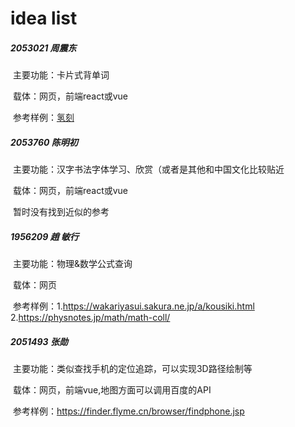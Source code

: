 # idea list

##### 2053021 周震东

​	主要功能：卡片式背单词

​	载体：网页，前端react或vue

​	参考样例：[氢刻](https://qingk.com/)

##### 2053760 陈明初

​	主要功能：汉字书法字体学习、欣赏（或者是其他和中国文化比较贴近

​	载体：网页，前端react或vue

​	暂时没有找到近似的参考

##### 1956209 趙 敏行
​	主要功能：物理&数学公式查询

​	载体：网页

​	参考样例：1.https://wakariyasui.sakura.ne.jp/a/kousiki.html
           2.https://physnotes.jp/math/math-coll/
           
##### 2051493 张勋
​          主要功能：类似查找手机的定位追踪，可以实现3D路径绘制等

​          载体：网页，前端vue,地图方面可以调用百度的API

​          参考样例：https://finder.flyme.cn/browser/findphone.jsp


